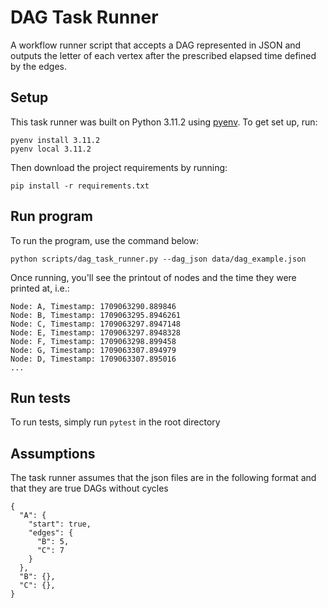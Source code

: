# DAG Task Runner

A workflow runner script that accepts a DAG represented in JSON and outputs the letter of each vertex after the prescribed elapsed time defined by the edges.

## Setup

This task runner was built on Python 3.11.2 using [pyenv](https://github.com/pyenv/pyenv). To get set up, run:

```
pyenv install 3.11.2
pyenv local 3.11.2
```

Then download the project requirements by running:

```
pip install -r requirements.txt
```

## Run program

To run the program, use the command below:
```
python scripts/dag_task_runner.py --dag_json data/dag_example.json
```

Once running, you'll see the printout of nodes and the time they were printed at, i.e.:

```
Node: A, Timestamp: 1709063290.889846
Node: B, Timestamp: 1709063295.8946261
Node: C, Timestamp: 1709063297.8947148
Node: E, Timestamp: 1709063297.8948328
Node: F, Timestamp: 1709063298.899458
Node: G, Timestamp: 1709063307.894979
Node: D, Timestamp: 1709063307.895016
...
```

## Run tests

To run tests, simply run `pytest` in the root directory

## Assumptions

The task runner assumes that the json files are in the following format and that they are true DAGs without cycles 

```
{
  "A": {
    "start": true,
    "edges": {
      "B": 5,
      "C": 7
    }
  },
  "B": {},
  "C": {},
}
```